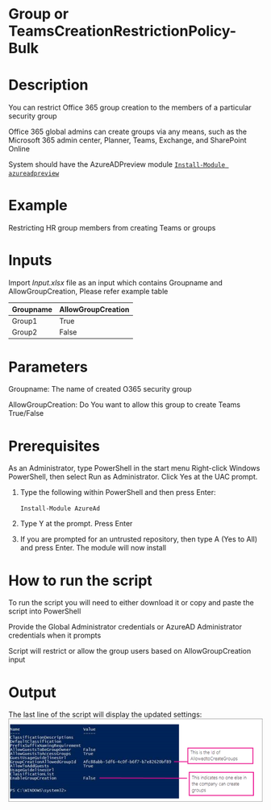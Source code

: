 # Group or TeamsCreationRestrictionPolicy-Bulk

# Description

You can restrict Office 365 group creation to the members of a particular security group

Office 365 global admins can create groups via any means, such as the Microsoft 365 admin center, Planner, Teams, Exchange, and SharePoint Online

System should have the AzureADPreview module [`Install-Module azureadpreview`](https://docs.microsoft.com/en-us/powershell/azure/active-directory/install-adv2?view=azureadps-2.0-preview#installing-the-azure-ad-module)

# Example
Restricting HR group members from creating Teams or groups

# Inputs
Import _Input.xlsx_ file as an input which contains Groupname and AllowGroupCreation, Please refer example table

 | Groupname    | AllowGroupCreation    |
 |--------------|--------------------   |
 | Group1       | True                  |
 | Group2       | False                 |

# Parameters
Groupname: The name of created O365 security group

AllowGroupCreation: Do You want to allow this group to create Teams True/False

# Prerequisites
As an Administrator, type PowerShell in the start menu
Right-click Windows PowerShell, then select Run as Administrator. Click Yes at the UAC prompt.
1.	Type the following within PowerShell and then press Enter:

     `Install-Module AzureAd`

2.	Type Y at the prompt. Press Enter

3.	If you are prompted for an untrusted repository, then type A (Yes to All) and press Enter. The module will now install

# How to run the script
To run the script you will need to either download it or copy and paste the script into PowerShell

Provide the Global Administrator credentials or AzureAD Administrator credentials when it prompts

Script will restrict or allow the group users based on AllowGroupCreation input

# Output
The last line of the script will display the updated settings:
![output](https://github.com/Geetha63/MS-Teams-Scripts/blob/master/Images/Restricting%20group%20creation.png)

